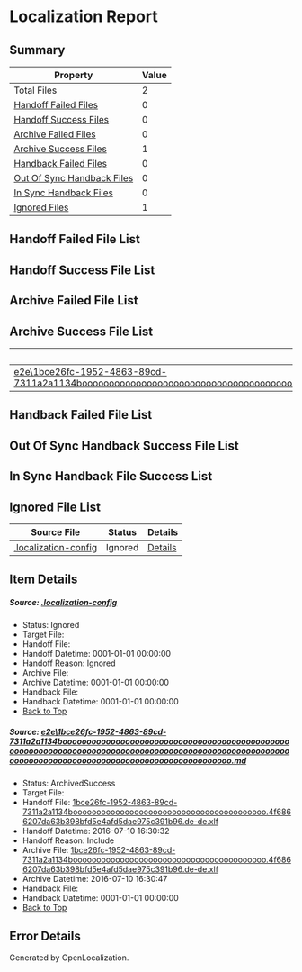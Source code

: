 # <a name='report-top'></a> Localization Report

## Summary
 Property | Value 
 -------- | ----- 
 Total Files | 2
[ Handoff Failed Files ](#handoff-failed-list)| 0
[ Handoff Success Files ](#handoff-success-list)| 0
[ Archive Failed Files ](#archive-failed-list)| 0
[ Archive Success Files ](#archive-success-list)| 1
[ Handback Failed Files ](#handback-failed-list)| 0
[ Out Of Sync Handback Files ](#outofsync-handback-success-list)| 0
[ In Sync Handback Files ](#insync-handback-success-list)| 0
[ Ignored Files ](#ignored-list)| 1

## <a name='handoff-failed-list'></a> Handoff Failed File List

## <a name='handoff-success-list'></a> Handoff Success File List

## <a name='archive-failed-list'></a> Archive Failed File List

## <a name='archive-success-list'></a> Archive Success File List
 Source File | Status | Details 
 ----------- | ------ | ------- 
 [e2e\1bce26fc-1952-4863-89cd-7311a2a1134booooooooooooooooooooooooooooooooooooooooooooooooooooooooooooooooooooooooooooooooooooooooooooooooooooooooooooooooooooooooooooooooooooooooooooooooooooooo.md](https://github.com/OpenLocalizationTestOrg/oltest/blob/608be726affe15d44b92f75a363f4cf60bab6cb5/e2e/1bce26fc-1952-4863-89cd-7311a2a1134booooooooooooooooooooooooooooooooooooooooooooooooooooooooooooooooooooooooooooooooooooooooooooooooooooooooooooooooooooooooooooooooooooooooooooooooooooooo.md) | ArchivedSuccess | [Details](#4957b34dcde085e70c741120e8b651f75667d1601)

## <a name='handback-failed-list'></a> Handback Failed File List

## <a name='outofsync-handback-success-list'></a> Out Of Sync Handback Success File List

## <a name='insync-handback-success-list'></a> In Sync Handback File Success List

## <a name='ignored-list'></a> Ignored File List
 Source File | Status | Details 
 ----------- | ------ | ------- 
 [.localization-config](https://github.com/OpenLocalizationTestOrg/oltest/blob/608be726affe15d44b92f75a363f4cf60bab6cb5/.localization-config) | Ignored | [Details](#3d4f252ac210baf56311d7e97dcc2db10974dbd20)

## Item Details
##### <a name='3d4f252ac210baf56311d7e97dcc2db10974dbd20'></a> Source: [.localization-config](https://github.com/OpenLocalizationTestOrg/oltest/blob/608be726affe15d44b92f75a363f4cf60bab6cb5/.localization-config)
* Status: Ignored
* Target File: 
* Handoff File: 
* Handoff Datetime: 0001-01-01 00:00:00
* Handoff Reason: Ignored
* Archive File: 
* Archive Datetime: 0001-01-01 00:00:00
* Handback File: 
* Handback Datetime: 0001-01-01 00:00:00
* [Back to Top](#report-top)

##### <a name='4957b34dcde085e70c741120e8b651f75667d1601'></a> Source: [e2e\1bce26fc-1952-4863-89cd-7311a2a1134booooooooooooooooooooooooooooooooooooooooooooooooooooooooooooooooooooooooooooooooooooooooooooooooooooooooooooooooooooooooooooooooooooooooooooooooooooooo.md](https://github.com/OpenLocalizationTestOrg/oltest/blob/608be726affe15d44b92f75a363f4cf60bab6cb5/e2e/1bce26fc-1952-4863-89cd-7311a2a1134booooooooooooooooooooooooooooooooooooooooooooooooooooooooooooooooooooooooooooooooooooooooooooooooooooooooooooooooooooooooooooooooooooooooooooooooooooooo.md)
* Status: ArchivedSuccess
* Target File: 
* Handoff File: [1bce26fc-1952-4863-89cd-7311a2a1134booooooooooooooooooooooooooooooooooooooooo.4f6866207da63b398bfd5e4afd5dae975c391b96.de-de.xlf](https://github.com/OpenLocalizationTestOrg/olhandoff-e2e/blob/39426c7717e5669a2d727b1aa5358659a07c8778/ol-handoff/OpenLocalizationTestOrg/oltest-dede-fly/ci/ht/1bce26fc-1952-4863-89cd-7311a2a1134booooooooooooooooooooooooooooooooooooooooo.4f6866207da63b398bfd5e4afd5dae975c391b96.de-de.xlf)
* Handoff Datetime: 2016-07-10 16:30:32
* Handoff Reason: Include
* Archive File: [1bce26fc-1952-4863-89cd-7311a2a1134booooooooooooooooooooooooooooooooooooooooo.4f6866207da63b398bfd5e4afd5dae975c391b96.de-de.xlf](https://github.com/OpenLocalizationTestOrg/olhandoff-e2e/blob/cfe359146ad850221f82a6c64f9704544f142819/ol-archive/OpenLocalizationTestOrg/oltest-dede-fly/ci/ht/1bce26fc-1952-4863-89cd-7311a2a1134booooooooooooooooooooooooooooooooooooooooo.4f6866207da63b398bfd5e4afd5dae975c391b96.de-de.xlf)
* Archive Datetime: 2016-07-10 16:30:47
* Handback File: 
* Handback Datetime: 0001-01-01 00:00:00
* [Back to Top](#report-top)


## Error Details

Generated by OpenLocalization.
